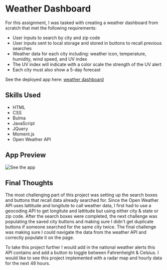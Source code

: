 # Weather Dashboard

For this assignment, I was tasked with creating a weather dashboard from scratch that met the following requirements:

- User inputs to search by city and zip code
- User inputs sent to local storage and stored in buttons to recall previous searches
- Weather data for each city including: weather icon, temperature, humidity, wind speed, and UV index
- The UV index will indicate with a color scale the strength of the UV alert
- Each city must also show a 5-day forecast

See the deployed app here: [weather dashboard](https://kelsie-c.github.io/weather-dashboard/)

## Skills Used

- HTML
- CSS
- Bulma
- JavaScript
- JQuery
- Moment.js
- Open Weather API

## App Preview

![See the app]("./assets/images/weather-dashboard-screenshot.png")

## Final Thoughts

The most challenging part of this project was setting up the search boxes and buttons that recall data already searched for. Since the Open Weather API uses lattitude and longitute to call weather data, I first had to use a geocoding API to get longitute and lattitude but using either city & state or zip code. After the search boxes were completed, the next challenge was populating the saved city buttons and making sure I didn't get duplicate buttons if someone searched for the same city twice. The final challenge was making sure I could navigate the data from the weather API and correctly populate it on the page. 

To take this project further I would add in the national weather alerts this API contains and add a button to toggle between Fahrenheight & Celsius. I would like to see this project implemented with a radar map and hourly data for the next 48 hours. 
